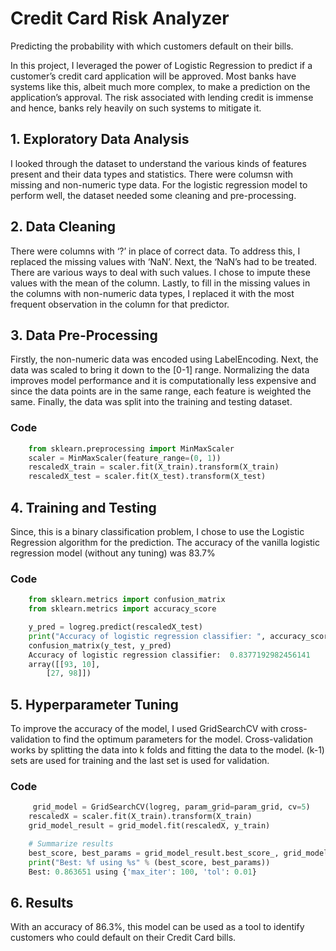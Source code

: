 # Credit Card Risk Analyzer

Predicting the probability with which customers default on their bills.

<!--more-->

In this project, I leveraged the power of Logistic Regression to predict if a customer’s credit card application will be approved. Most banks have systems like this, albeit much more complex, to make a prediction on the application’s approval. The risk associated with lending credit is immense and hence, banks rely heavily on such systems to mitigate it.

## 1. Exploratory Data Analysis
I looked through the dataset to understand the various kinds of features present and their data types and statistics. There were columsn with missing and non-numeric type data. For the logistic regression model to perform well, the dataset needed some cleaning and pre-processing.

## 2. Data Cleaning
There were columns with ‘?’ in place of correct data. To address this, I replaced the missing values with ‘NaN’. Next, the ‘NaN’s had to be treated. There are various ways to deal with such values. I chose to impute these values with the mean of the column. Lastly, to fill in the missing values in the columns with non-numeric data types, I replaced it with the most frequent observation in the column for that predictor.

## 3. Data Pre-Processing
Firstly, the non-numeric data was encoded using LabelEncoding. Next, the data was scaled to bring it down to the [0-1] range. Normalizing the data improves model performance and it is computationally less expensive and since the data points are in the same range, each feature is weighted the same. Finally, the data was split into the training and testing dataset.

### Code
```python
    from sklearn.preprocessing import MinMaxScaler
    scaler = MinMaxScaler(feature_range=(0, 1))
    rescaledX_train = scaler.fit(X_train).transform(X_train)
    rescaledX_test = scaler.fit(X_test).transform(X_test)
```

## 4. Training and Testing
Since, this is a binary classification problem, I chose to use the Logistic Regression algorithm for the prediction. The accuracy of the vanilla logistic regression model (without any tuning) was 83.7%

### Code
```python
    from sklearn.metrics import confusion_matrix
    from sklearn.metrics import accuracy_score

    y_pred = logreg.predict(rescaledX_test)
    print("Accuracy of logistic regression classifier: ", accuracy_score(y_test, y_pred))
    confusion_matrix(y_test, y_pred)
    Accuracy of logistic regression classifier:  0.8377192982456141
    array([[93, 10],
        [27, 98]])
```

## 5. Hyperparameter Tuning
To improve the accuracy of the model, I used GridSearchCV with cross-validation to find the optimum parameters for the model. Cross-validation works by splitting the data into k folds and fitting the data to the model. (k-1) sets are used for training and the last set is used for validation. 

### Code
```python
     grid_model = GridSearchCV(logreg, param_grid=param_grid, cv=5)
    rescaledX = scaler.fit(X_train).transform(X_train)
    grid_model_result = grid_model.fit(rescaledX, y_train)

    # Summarize results
    best_score, best_params = grid_model_result.best_score_, grid_model_result.best_params_
    print("Best: %f using %s" % (best_score, best_params))
    Best: 0.863651 using {'max_iter': 100, 'tol': 0.01}
```

## 6. Results
With an accuracy of 86.3%, this model can be used as a tool to identify customers who could default on their Credit Card bills.
